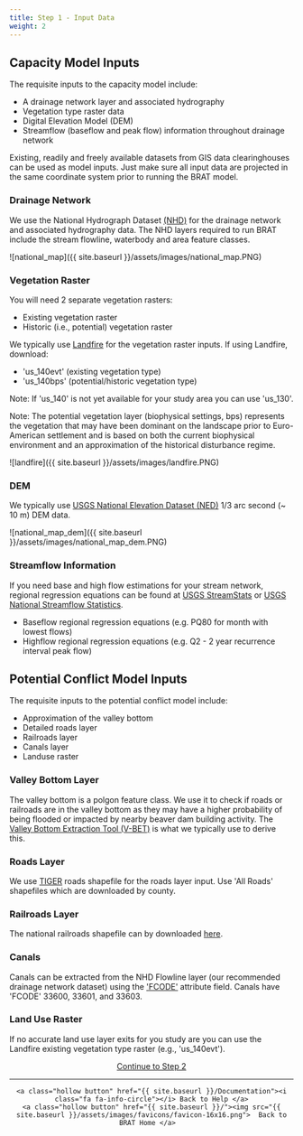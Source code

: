 ```yaml
---
title: Step 1 - Input Data
weight: 2
---
```


## Capacity Model Inputs

The requisite inputs to the capacity model include:
- A drainage network layer and associated hydrography
- Vegetation type raster data
- Digital Elevation Model (DEM)
- Streamflow (baseflow and peak flow) information throughout drainage network

Existing, readily and freely available datasets from GIS data clearinghouses can be used as model inputs.  Just make sure all input data are projected in the same coordinate system prior to running the BRAT model.

### Drainage Network

We use the National Hydrograph Dataset [(NHD)](https://viewer.nationalmap.gov/basic/) for the drainage network and associated hydrography data.  The NHD layers required to run BRAT include the stream flowline, waterbody and area feature classes.

![national_map]({{ site.baseurl }}/assets/images/national_map.PNG)

### Vegetation Raster

You will need 2 separate vegetation rasters:
- Existing vegetation raster
- Historic (i.e., potential) vegetation raster

We typically use  [Landfire](http://www.landfire.gov/) for the vegetation raster inputs.  If using Landfire, download:
- 'us_140evt' (existing vegetation type) 
- 'us_140bps' (potential/historic vegetation type)  

Note: If 'us_140' is not yet available for your study area you can use 'us_130'.

Note: The potential vegetation layer (biophysical settings, bps) represents the vegetation that may have been dominant on the landscape prior to Euro-American settlement and is based on both the current biophysical environment and an approximation of the historical disturbance regime. 

![landfire]({{ site.baseurl }}/assets/images/landfire.PNG)

### DEM

We typically use [USGS National Elevation Dataset (NED)](https://viewer.nationalmap.gov/basic/) 1/3 arc second (~ 10 m) DEM data.

![national_map_dem]({{ site.baseurl }}/assets/images/national_map_dem.PNG)

### Streamflow Information

If you need base and high flow estimations for your stream network, regional regression equations can be found at [USGS StreamStats](http://streamstats.usgs.gov/) or [USGS National Streamflow Statistics](http://water.usgs.gov/osw/programs/nss/pubs.html). 
- Baseflow regional regression equations (e.g. PQ80 for month with lowest flows)
- Highflow regional regression equations (e.g. Q2 - 2 year recurrence interval peak flow)

## Potential Conflict Model Inputs

The requisite inputs to the potential conflict model include:
- Approximation of the valley bottom
- Detailed roads layer
- Railroads layer
- Canals layer
- Landuse raster

### Valley Bottom Layer
The valley bottom is a polgon feature class. We use it to check if roads or railroads are in the valley bottom as they may have a higher probability of being flooded or impacted by nearby beaver dam building activity. The [Valley Bottom Extraction Tool (V-BET)](http://rcat.riverscapes.xyz/Documentation/Version_1.0/VBET.html) is what we typically use to derive this.

### Roads Layer

We use [TIGER](https://www.census.gov/cgi-bin/geo/shapefiles) roads shapefile for the roads layer input.  Use 'All Roads' shapefiles which are downloaded by county.

### Railroads Layer

The national railroads shapefile can by downloaded [here](https://www.census.gov/cgi-bin/geo/shapefiles/index.php?year=2017&layergroup=Rails).

### Canals

Canals can be extracted from the NHD Flowline layer (our recommended drainage network dataset) using the ['FCODE'](https://nhd.usgs.gov/userGuide/Robohelpfiles/NHD_User_Guide/Feature_Catalog/Hydrography_Dataset/Complete_FCode_List.htm) attribute field.  Canals have 'FCODE' 33600, 33601, and 33603. 

### Land Use Raster

If no accurate land use layer exits for you study are you can use the Landfire existing vegetation type raster (e.g., 'us_140evt').



<div align="center">
	<a class="hollow button" href="{{ site.baseurl }}/Documentation/Tutorials/StepByStep/2-Preprocessing"><i class="fa fa-arrow-circle-right"></i> Continue to Step 2 </a>
</div>	


------
<div align="center">

	<a class="hollow button" href="{{ site.baseurl }}/Documentation"><i class="fa fa-info-circle"></i> Back to Help </a>
	<a class="hollow button" href="{{ site.baseurl }}/"><img src="{{ site.baseurl }}/assets/images/favicons/favicon-16x16.png">  Back to BRAT Home </a>  
</div>
